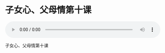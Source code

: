 # 子女心、父母情第十课

<audio style="width: 100%;" preload="false" controls controlslist="nodownload"><source src="http://file.simai.life/audio/mp3/old/26040.mp3" type="audio/mpeg">Your browser does not support the audio element.</audio>


<p>子女心、父母情第十课</p>